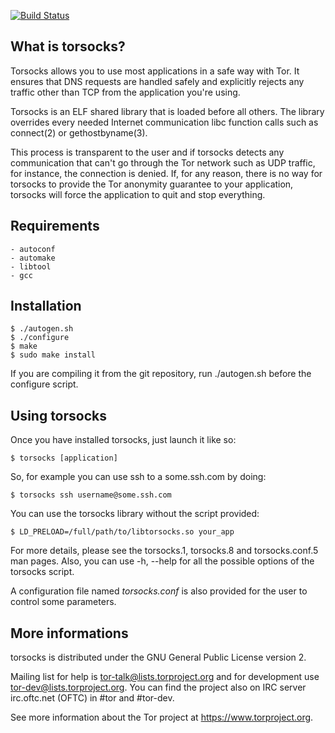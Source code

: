 [![Build Status](https://travis-ci.org/dgoulet/torsocks.png)](https://travis-ci.org/dgoulet/torsocks)

What is torsocks?
-----------------

Torsocks allows you to use most applications in a safe way with Tor. It ensures
that DNS requests are handled safely and explicitly rejects any traffic other
than TCP from the application you're using.

Torsocks is an ELF shared library that is loaded before all others. The library
overrides every needed Internet communication libc function calls such as
connect(2) or gethostbyname(3).

This process is transparent to the user and if torsocks detects any
communication that can't go through the Tor network such as UDP traffic, for
instance, the connection is denied. If, for any reason, there is no way for
torsocks to provide the Tor anonymity guarantee to your application, torsocks
will force the application to quit and stop everything.

Requirements
-----------------

    - autoconf
	- automake
	- libtool
	- gcc

Installation
-----------------

	$ ./autogen.sh
    $ ./configure
    $ make
    $ sudo make install

If you are compiling it from the git repository, run ./autogen.sh before the
configure script.

Using torsocks
--------------

Once you have installed torsocks, just launch it like so:

    $ torsocks [application]

So, for example you can use ssh to a some.ssh.com by doing:

    $ torsocks ssh username@some.ssh.com

You can use the torsocks library without the script provided:

    $ LD_PRELOAD=/full/path/to/libtorsocks.so your_app

For more details, please see the torsocks.1, torsocks.8 and torsocks.conf.5 man
pages. Also, you can use -h, --help for all the possible options of the
torsocks script.

A configuration file named *torsocks.conf* is also provided for the user to
control some parameters.

More informations
--------------

torsocks is distributed under the GNU General Public License version 2.

Mailing list for help is <tor-talk@lists.torproject.org> and for development
use <tor-dev@lists.torproject.org>. You can find the project also on IRC server
irc.oftc.net (OFTC) in #tor and #tor-dev.

See more information about the Tor project at https://www.torproject.org.
